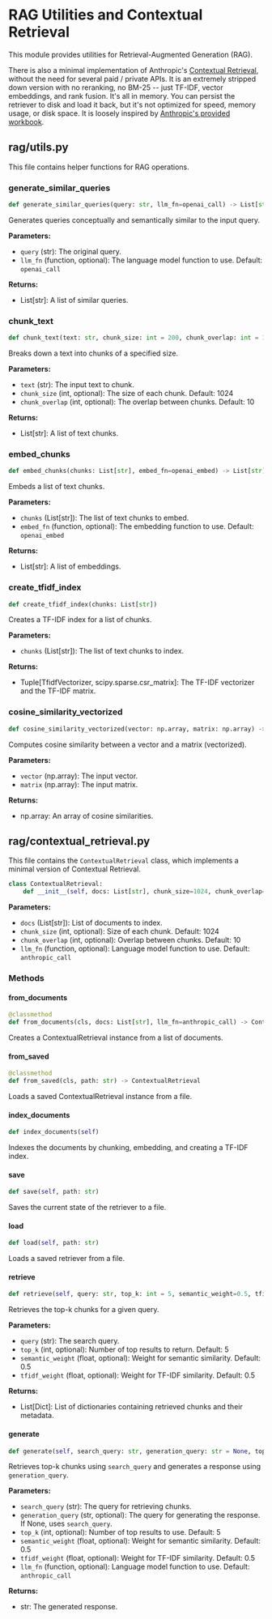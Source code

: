 # RAG Utilities and Contextual Retrieval

This module provides utilities for Retrieval-Augmented Generation (RAG). 

There is also a minimal implementation of Anthropic's [Contextual Retrieval](https://www.anthropic.com/news/contextual-retrieval/), without the need for several paid / private APIs. It is an extremely stripped down version with no reranking, no BM-25 -- just TF-IDF, vector embeddings, and rank fusion. It's all in memory. You can persist the retriever to disk and load it back, but it's not optimized for speed, memory usage, or disk space. It is loosely inspired by [Anthropic's provided workbook](https://github.com/anthropics/anthropic-cookbook/blob/main/skills/contextual-embeddings/guide.ipynb).

## rag/utils.py

This file contains helper functions for RAG operations.

### generate_similar_queries

```python
def generate_similar_queries(query: str, llm_fn=openai_call) -> List[str]
```

Generates queries conceptually and semantically similar to the input query.

**Parameters:**
- `query` (str): The original query.
- `llm_fn` (function, optional): The language model function to use. Default: `openai_call`

**Returns:**
- List[str]: A list of similar queries.

### chunk_text

```python
def chunk_text(text: str, chunk_size: int = 200, chunk_overlap: int = 10) -> List[str]
```

Breaks down a text into chunks of a specified size.

**Parameters:**
- `text` (str): The input text to chunk.
- `chunk_size` (int, optional): The size of each chunk. Default: 1024
- `chunk_overlap` (int, optional): The overlap between chunks. Default: 10

**Returns:**
- List[str]: A list of text chunks.

### embed_chunks

```python
def embed_chunks(chunks: List[str], embed_fn=openai_embed) -> List[str]
```

Embeds a list of text chunks.

**Parameters:**
- `chunks` (List[str]): The list of text chunks to embed.
- `embed_fn` (function, optional): The embedding function to use. Default: `openai_embed`

**Returns:**
- List[str]: A list of embeddings.

### create_tfidf_index

```python
def create_tfidf_index(chunks: List[str])
```

Creates a TF-IDF index for a list of chunks.

**Parameters:**
- `chunks` (List[str]): The list of text chunks to index.

**Returns:**
- Tuple[TfidfVectorizer, scipy.sparse.csr_matrix]: The TF-IDF vectorizer and the TF-IDF matrix.

### cosine_similarity_vectorized

```python
def cosine_similarity_vectorized(vector: np.array, matrix: np.array) -> np.array
```

Computes cosine similarity between a vector and a matrix (vectorized).

**Parameters:**
- `vector` (np.array): The input vector.
- `matrix` (np.array): The input matrix.

**Returns:**
- np.array: An array of cosine similarities.

## rag/contextual_retrieval.py

This file contains the `ContextualRetrieval` class, which implements a minimal version of Contextual Retrieval.

```python
class ContextualRetrieval:
    def __init__(self, docs: List[str], chunk_size=1024, chunk_overlap=10, llm_fn=anthropic_call)
```

**Parameters:**
- `docs` (List[str]): List of documents to index.
- `chunk_size` (int, optional): Size of each chunk. Default: 1024
- `chunk_overlap` (int, optional): Overlap between chunks. Default: 10
- `llm_fn` (function, optional): Language model function to use. Default: `anthropic_call`

### Methods

#### from_documents

```python
@classmethod
def from_documents(cls, docs: List[str], llm_fn=anthropic_call) -> ContextualRetrieval
```

Creates a ContextualRetrieval instance from a list of documents.

#### from_saved

```python
@classmethod
def from_saved(cls, path: str) -> ContextualRetrieval
```

Loads a saved ContextualRetrieval instance from a file.

#### index_documents

```python
def index_documents(self)
```

Indexes the documents by chunking, embedding, and creating a TF-IDF index.

#### save

```python
def save(self, path: str)
```

Saves the current state of the retriever to a file.

#### load

```python
def load(self, path: str)
```

Loads a saved retriever from a file.

#### retrieve

```python
def retrieve(self, query: str, top_k: int = 5, semantic_weight=0.5, tfidf_weight=0.5) -> List[Dict]
```

Retrieves the top-k chunks for a given query.

**Parameters:**
- `query` (str): The search query.
- `top_k` (int, optional): Number of top results to return. Default: 5
- `semantic_weight` (float, optional): Weight for semantic similarity. Default: 0.5
- `tfidf_weight` (float, optional): Weight for TF-IDF similarity. Default: 0.5

**Returns:**
- List[Dict]: List of dictionaries containing retrieved chunks and their metadata.

#### generate

```python
def generate(self, search_query: str, generation_query: str = None, top_k: int = 5, semantic_weight=0.5, tfidf_weight=0.5, llm_fn=anthropic_call) -> str
```

Retrieves top-k chunks using `search_query` and generates a response using `generation_query`.

**Parameters:**
- `search_query` (str): The query for retrieving chunks.
- `generation_query` (str, optional): The query for generating the response. If None, uses `search_query`.
- `top_k` (int, optional): Number of top results to use. Default: 5
- `semantic_weight` (float, optional): Weight for semantic similarity. Default: 0.5
- `tfidf_weight` (float, optional): Weight for TF-IDF similarity. Default: 0.5
- `llm_fn` (function, optional): Language model function to use. Default: `anthropic_call`

**Returns:**
- str: The generated response.
